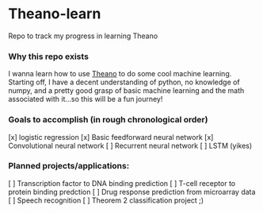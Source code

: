# Theano-learn
Repo to track my progress in learning Theano

### Why this repo exists
I wanna learn how to use [Theano](http://deeplearning.net/software/theano/) to 
do some cool machine learning. Starting off, I have a decent understanding of
python, no knowledge of numpy, and a pretty good grasp of basic machine
learning and the math associated with it...so this will be a fun journey!

### Goals to accomplish (in rough chronological order)
[x] logistic regression
[x] Basic feedforward neural network
[x] Convolutional neural network
[ ] Recurrent neural network
[ ] LSTM (yikes)

### Planned projects/applications:
[ ] Transcription factor to DNA binding prediction
[ ] T-cell receptor to protein binding predction
[ ] Drug response prediction from microarray data
[ ] Speech recognition
[ ] Theorem 2 classification project ;)
